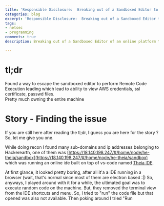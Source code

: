 ```yaml
---
title: 'Responsible Disclosure:  Breaking out of a Sandboxed Editor to perform RCE'
categories: blog
excerpt: 'Responsible Disclosure:  Breaking out of a Sandboxed Editor to perform RCE'
tags:
- netsec
- programming
comments: true
description: Breaking out of a Sandboxed Editor of an online platform to perform RCE.

---
```

# tl;dr 

Found a way to escape the sandboxed editor to perform Remote Code Execution leading which lead to ability to view AWS credentials, ssl certificate, passwd files.   
Pretty much owning the entire machine 

# Story - Finding the issue

If you are still here after reading the tl;dr, I guess you are here for the story ?   
So, let me give you one.   
  
While doing recon I found many sub-domains and ip addresses belonging to Hackerearth, one of them was [https://18.140.198.247/#/home/node/he-theia/sandbox](https://18.140.198.247/#/home/node/he-theia/sandbox) which was running an online ide built on top of vs-code named  [Theia IDE](https://theia-ide.org/ "https://theia-ide.org/").

At first glance, it looked pretty boring, after all it'a a IDE running in a browser (wait, that's normal since most of them are electron based :|) 
So, anyways, I played around with it for a while, the ultimated goal was to execute random code on the machine. But, they removed the terminal view from the IDE shortcuts and menu. 
So, I tried to "run" the code file but that opened was also not available.
Then poking around I tried "Run 